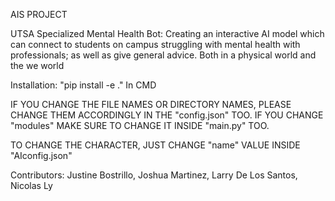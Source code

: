 AIS PROJECT

UTSA Specialized Mental Health Bot: Creating an interactive AI model which can connect to students on campus struggling with mental health with professionals; as well as give general advice. Both in a physical world and the we world

Installation: "pip install -e ." In CMD 

IF YOU CHANGE THE FILE NAMES OR DIRECTORY NAMES, PLEASE CHANGE THEM ACCORDINGLY IN THE "config.json" TOO. IF YOU CHANGE "modules" MAKE SURE TO CHANGE IT INSIDE "main.py" TOO.

TO CHANGE THE CHARACTER, JUST CHANGE "name" VALUE INSIDE "AIconfig.json"

Contributors: Justine Bostrillo, Joshua Martinez, Larry De Los Santos, Nicolas Ly  

